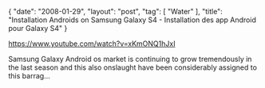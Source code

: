 {
   "date": "2008-01-29",
   "layout": "post",
   "tag": [
      "Water"
   ],
   "title": "Installation Androids on Samsung Galaxy S4 - Installation des app Android pour Galaxy S4"
}

https://www.youtube.com/watch?v=xKmONQ1hJxI  

Samsung Galaxy Android os market is continuing to grow tremendously in the last season and this also onslaught have been considerably assigned to this barrag...